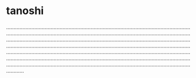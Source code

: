 # tanoshi
................................................................................................................................................................................................................................................................................................................................................................................................................................................................................................................................................................................................................................................................................................................................................................................................................................................................................................................